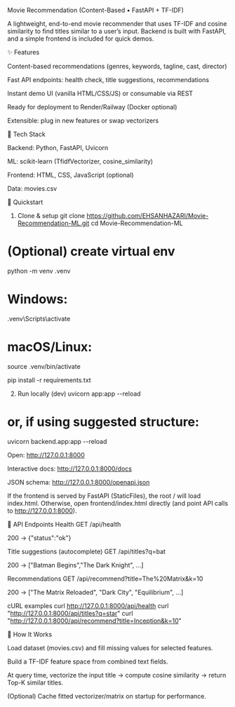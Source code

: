 Movie Recommendation (Content-Based • FastAPI + TF-IDF)

A lightweight, end-to-end movie recommender that uses TF-IDF and cosine similarity to find titles similar to a user’s input. Backend is built with FastAPI, and a simple frontend is included for quick demos.

✨ Features

Content-based recommendations (genres, keywords, tagline, cast, director)

Fast API endpoints: health check, title suggestions, recommendations

Instant demo UI (vanilla HTML/CSS/JS) or consumable via REST

Ready for deployment to Render/Railway (Docker optional)

Extensible: plug in new features or swap vectorizers

🧱 Tech Stack

Backend: Python, FastAPI, Uvicorn

ML: scikit-learn (TfidfVectorizer, cosine_similarity)

Frontend: HTML, CSS, JavaScript (optional)

Data: movies.csv

🚀 Quickstart
1) Clone & setup
git clone https://github.com/EHSANHAZARI/Movie-Recommendation-ML.git
cd Movie-Recommendation-ML

# (Optional) create virtual env
python -m venv .venv
# Windows:
.venv\Scripts\activate
# macOS/Linux:
source .venv/bin/activate

pip install -r requirements.txt

2) Run locally (dev)
uvicorn app:app --reload
# or, if using suggested structure:
uvicorn backend.app:app --reload


Open: http://127.0.0.1:8000

Interactive docs: http://127.0.0.1:8000/docs

JSON schema: http://127.0.0.1:8000/openapi.json

If the frontend is served by FastAPI (StaticFiles), the root / will load index.html.
Otherwise, open frontend/index.html directly (and point API calls to http://127.0.0.1:8000).

🧪 API Endpoints
Health
GET /api/health


200 → {"status":"ok"}

Title suggestions (autocomplete)
GET /api/titles?q=bat


200 → ["Batman Begins","The Dark Knight", ...]

Recommendations
GET /api/recommend?title=The%20Matrix&k=10


200 → ["The Matrix Reloaded", "Dark City", "Equilibrium", ...]

cURL examples
curl http://127.0.0.1:8000/api/health
curl "http://127.0.0.1:8000/api/titles?q=star"
curl "http://127.0.0.1:8000/api/recommend?title=Inception&k=10"

🧠 How It Works

Load dataset (movies.csv) and fill missing values for selected features.

Build a TF-IDF feature space from combined text fields.

At query time, vectorize the input title → compute cosine similarity → return Top-K similar titles.

(Optional) Cache fitted vectorizer/matrix on startup for performance.
